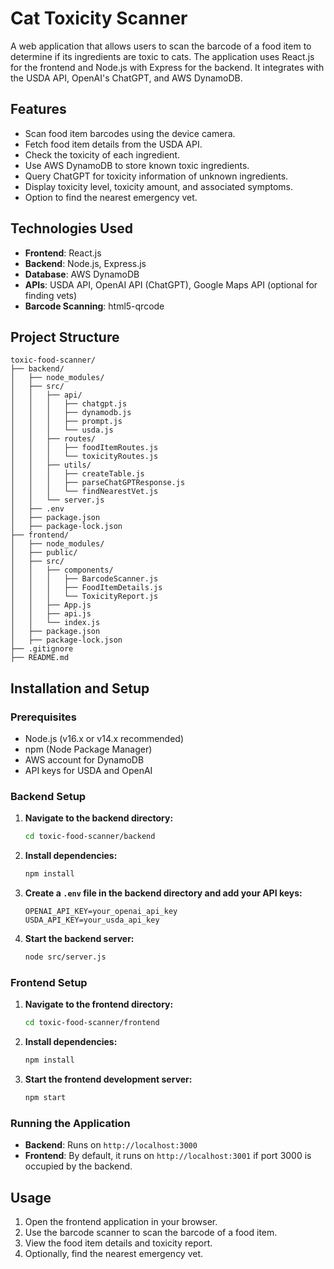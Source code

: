 # Cat Toxicity Scanner

A web application that allows users to scan the barcode of a food item to determine if its ingredients are toxic to cats. The application uses React.js for the frontend and Node.js with Express for the backend. It integrates with the USDA API, OpenAI's ChatGPT, and AWS DynamoDB.

## Features

- Scan food item barcodes using the device camera.
- Fetch food item details from the USDA API.
- Check the toxicity of each ingredient.
- Use AWS DynamoDB to store known toxic ingredients.
- Query ChatGPT for toxicity information of unknown ingredients.
- Display toxicity level, toxicity amount, and associated symptoms.
- Option to find the nearest emergency vet.

## Technologies Used

- **Frontend**: React.js
- **Backend**: Node.js, Express.js
- **Database**: AWS DynamoDB
- **APIs**: USDA API, OpenAI API (ChatGPT), Google Maps API (optional for finding vets)
- **Barcode Scanning**: html5-qrcode

## Project Structure

```
toxic-food-scanner/
├── backend/
│   ├── node_modules/
│   ├── src/
│   │   ├── api/
│   │   │   ├── chatgpt.js
│   │   │   ├── dynamodb.js
│   │   │   ├── prompt.js
│   │   │   └── usda.js
│   │   ├── routes/
│   │   │   ├── foodItemRoutes.js
│   │   │   └── toxicityRoutes.js
│   │   ├── utils/
│   │   │   ├── createTable.js
│   │   │   ├── parseChatGPTResponse.js
│   │   │   └── findNearestVet.js
│   │   └── server.js
│   ├── .env
│   ├── package.json
│   ├── package-lock.json
├── frontend/
│   ├── node_modules/
│   ├── public/
│   ├── src/
│   │   ├── components/
│   │   │   ├── BarcodeScanner.js
│   │   │   ├── FoodItemDetails.js
│   │   │   └── ToxicityReport.js
│   │   ├── App.js
│   │   ├── api.js
│   │   └── index.js
│   ├── package.json
│   ├── package-lock.json
├── .gitignore
├── README.md
```

## Installation and Setup

### Prerequisites

- Node.js (v16.x or v14.x recommended)
- npm (Node Package Manager)
- AWS account for DynamoDB
- API keys for USDA and OpenAI

### Backend Setup

1. **Navigate to the backend directory:**

   ```bash
   cd toxic-food-scanner/backend
   ```

2. **Install dependencies:**

   ```bash
   npm install
   ```

3. **Create a `.env` file in the backend directory and add your API keys:**

   ```plaintext
   OPENAI_API_KEY=your_openai_api_key
   USDA_API_KEY=your_usda_api_key
   ```

4. **Start the backend server:**

   ```bash
   node src/server.js
   ```

### Frontend Setup

1. **Navigate to the frontend directory:**

   ```bash
   cd toxic-food-scanner/frontend
   ```

2. **Install dependencies:**

   ```bash
   npm install
   ```

3. **Start the frontend development server:**

   ```bash
   npm start
   ```

### Running the Application

- **Backend**: Runs on `http://localhost:3000`
- **Frontend**: By default, it runs on `http://localhost:3001` if port 3000 is occupied by the backend.

## Usage

1. Open the frontend application in your browser.
2. Use the barcode scanner to scan the barcode of a food item.
3. View the food item details and toxicity report.
4. Optionally, find the nearest emergency vet.

